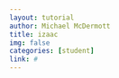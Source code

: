 ```yaml
---
layout: tutorial
author: Michael McDermott
title: izaac
img: false
categories: [student]
link: #
---
```


